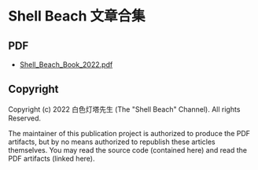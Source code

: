 # Shell Beach 文章合集

## PDF

- [Shell_Beach_Book_2022.pdf](https://oss.udon.pw:2096/p/shellbeach/Shell_Beach_Book_2022.pdf-0341ec77438c523dde38bc1dbb94e4b9.pdf)

## Copyright

Copyright (c) 2022 白色灯塔先生 (The "Shell Beach" Channel). All rights Reserved.

The maintainer of this publication project is authorized to produce the PDF artifacts, but by no means authorized to republish these articles themselves. You may read the source code (contained here) and read the PDF artifacts (linked here).
